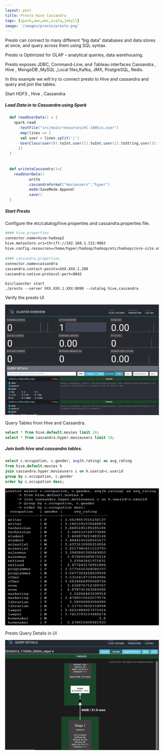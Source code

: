 ```yaml
---
layout: post
title: Presto Hive Cassandra
tags: [spark,aws,emr,scala,jekyll]
image: '/images/presto/presto.png'
---
```


Presto can connect to many different “big data” databases and data stores at once, and query across them using SQL syntax.

Presto is Optimized for OLAP – analytical queries, data warehousing. 

Presto exposes JDBC, Command-Line, and Tableau interfaces Cassandra , Hive , MongoDB ,MySQL ,Local files,Kafka, JMX, PostgreSQL, Redis.

In this example we will try to connect presto to Hive and cassandra and query and join the tables.

Start HDFS , Hive , Cassandra 

##### Load Data in to Cassandra using Spark

```scala
  def readUserData() = {
    spark.read
      .textFile("src/main/resources/ml-100k/u.user")
      .map(lines => {
       val user = lines.split('|')
       UserClass(user(0).toInt,user(1).toInt,user(2).toString,user(3).toString,user(4).toString)
      })
  }


  def writetoCassandra()={
    readUserData()
          .write
          .cassandraFormat("movieusers","hyper")
          .mode(SaveMode.Append)
          .save()
  }
```



##### Start Presto

Configure the etc/catalog/hive.properties and cassandra.properties file.

```sh
#### hive.properties
connector.name=hive-hadoop2
hive.metastore.uri=thrift://192.168.1.131:9083
hive.config.resources=/home/hyper/hadoop/hadoop/etc/hadoop/core-site.xml,/home/hyper/hadoop/hadoop/etc/hadoop/hdfs-site.xml

#### cassandra.properties
connector.name=cassandra
cassandra.contact-points=XXX.XXX.1.200
cassandra.native-protocol-port=9042


```



```
bin/launcher start
./presto --server XXX.XXX.1.XXX:8090 --catalog hive,cassandra
```

Verify the presto UI

![](/images/presto/presto-ui.png)

Query Tables from Hive and Cassandra.

```sql
select * from hive.default.movies limit 10;
select * from cassandra.hyper.movieusers limit 10;
```



##### Join both hive and cassandra tables.

```sql
select c.occupation, c.gender, avg(h.rating) as avg_rating
from hive.default.movies h 
join cassandra.hyper.movieusers c on h.userid=c.userid 
group by c.occupation, c.gender 
order by c.occupation desc;
```

![](/images/presto/query-results.png)



Presto Query Details in UI

![](/images/presto/presto-query-details.png)